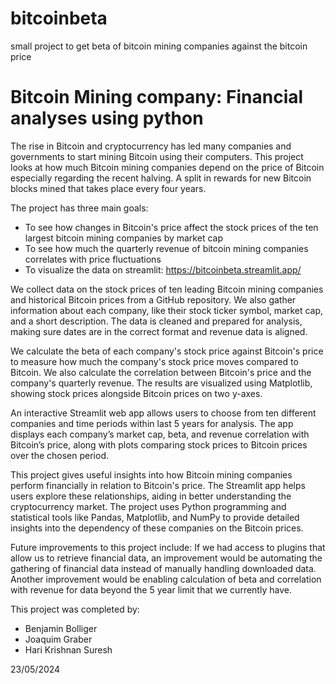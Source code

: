 # bitcoinbeta
small project to get beta of bitcoin mining companies against the bitcoin price

# Bitcoin Mining company: Financial analyses using python

The rise in Bitcoin and cryptocurrency has led many companies and governments to start mining Bitcoin using their computers. This project looks at how much Bitcoin mining companies depend on the price of Bitcoin especially regarding the recent halving. A split in rewards for new Bitcoin blocks mined that takes place every four years.

The project has three main goals:

- To see how changes in Bitcoin's price affect the stock prices of the ten largest bitcoin mining companies by market cap
- To see how much the quarterly revenue of bitcoin mining companies correlates with price fluctuations
- To visualize the data on streamlit: https://bitcoinbeta.streamlit.app/

We collect data on the stock prices of ten leading Bitcoin mining companies and historical Bitcoin prices from a GitHub repository. We also gather information about each company, like their stock ticker symbol, market cap, and a short description. The data is cleaned and prepared for analysis, making sure dates are in the correct format and revenue data is aligned.

We calculate the beta of each company's stock price against Bitcoin's price to measure how much the company's stock price moves compared to Bitcoin. We also calculate the correlation between Bitcoin's price and the company's quarterly revenue. The results are visualized using Matplotlib, showing stock prices alongside Bitcoin prices on two y-axes.

An interactive Streamlit web app allows users to choose from ten different companies and time periods within last 5 years for analysis. The app displays each company’s market cap, beta, and revenue correlation with Bitcoin’s price, along with plots comparing stock prices to Bitcoin prices over the chosen period.

This project gives useful insights into how Bitcoin mining companies perform financially in relation to Bitcoin's price. The Streamlit app helps users explore these relationships, aiding in better understanding the cryptocurrency market. The project uses Python programming and statistical tools like Pandas, Matplotlib, and NumPy to provide detailed insights into the dependency of these companies on the Bitcoin prices.

Future improvements to this project include: If we had access to plugins that allow us to retrieve financial data, an improvement would be automating the gathering of financial data instead of manually handling downloaded data. Another improvement would be enabling calculation of beta and correlation with revenue for data beyond the 5 year limit that we currently have. 



This project was completed by:

- Benjamin Bolliger
- Joaquim Graber
- Hari Krishnan Suresh

23/05/2024
